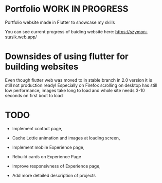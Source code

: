 # Portfolio WORK IN PROGRESS

Portfolio website made in Flutter to showcase my skills

You can see current progress of buiding website here: https://szymon-stasik.web.app/

# Downsides of using flutter for building websites

Even though flutter web was moved to in stable branch in 2.0 version it is still not production ready!
Especially on Firefox scrolling on desktop has still low performance,
images take long to load and whole site needs 3-10 seconds on first boot to load

# TODO

 - Implement contact page,
 
 - Cache Lottie animation and images at loading screen,
 
 - Implement mobile Experience page,
 
 - Rebuild cards on Experience Page
 
 - Improve responsivness of Experience page,
 
 - Add more detailed description of projects
